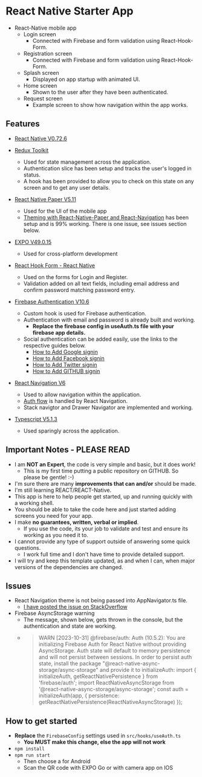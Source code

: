 # React Native Starter App

- React-Native mobile app
  - Login screen
    - Connected with Firebase and form validation using React-Hook-Form.
  - Registration screen
    - Connected with Firebase and form validation using React-Hook-Form.
  - Splash screen
    - Displayed on app startup with animated UI.
  - Home screen
    - Shown to the user after they have been authenticated.
  - Request screen
    - Example screen to show how navigation within the app works.

## Features

- [React Native V0.72.6](https://reactnative.dev/docs/environment-setup)
- [Redux Toolkit](https://redux-toolkit.js.org/introduction/getting-started)
  - Used for state management across the application.
  - Authentication slice has been setup and tracks the user's logged in status.
  - A hook has been provided to allow you to check on this state on any screen and to get any user details.
- [React Native Paper V5.11](https://callstack.github.io/react-native-paper/docs/guides/getting-started/)
  - Used for the UI of the mobile app
  - [Theming with React-Native-Paper and React-Navigation](https://callstack.github.io/react-native-paper/docs/guides/theming-with-react-navigation) has been setup and is 99% working. There is one issue, see issues section below.
- [EXPO V49.0.15](https://docs.expo.dev/)
  - Used for cross-platform development
- [React Hook Form - React Native](https://www.react-hook-form.com/get-started/#ReactNative)
  - Used on the forms for Login and Register.
  - Validation added on all text fields, including email address and confirm password matching password entry.
- [Firebase Authentication V10.6](https://firebase.google.com/docs/auth/android/start)
  - Custom hook is used for Firebase authentication.
  - Authentication with email and password is already built and working.
    - **Replace the firebase config in useAuth.ts file with your firebase app details.**
  - Social authentication can be added easily, use the links to the respective guides below.
    - [How to Add Google signin](https://firebase.google.com/docs/auth/android/google-signin)
    - [How to Add Facebook signin](https://firebase.google.com/docs/auth/android/facebook-login)
    - [How to Add Twitter signin](https://firebase.google.com/docs/auth/android/twitter-login)
    - [How to Add GITHUB signin](https://firebase.google.com/docs/auth/android/github-auth)

- [React Navigation V6](<https://reactnavigation.org/docs/getting-started/>)
  - Used to allow navigation within the application.
  - [Auth flow](https://reactnavigation.org/docs/auth-flow) is handled by React Navigation.
  - Stack navigtor and Drawer Navigator are implemented and working.
- [Typescript V5.1.3](https://www.typescriptlang.org/)
  - Used sparingly across the application.

## Important Notes - PLEASE READ

- I am **NOT an Expert**, the code is very simple and basic, but it does work!
  - This is my first time putting a public repository on GITHUB. So please be gentle! :-)
- I'm sure there are many **improvements that can and/or** should be made.
- I'm still learning REACT/REACT-Native.
- This app is here to help people get started, up and running quickly with a working shell.
- You should be able to take the code here and just started adding screens you need for your app.
- I make **no guarantees, written, verbal or implied**.
  - If you use the code, its your job to validate and test and ensure its working as you need it to.
- I cannot provide any type of support outside of answering some quick questions.
  - I work full time and I don't have time to provide detailed support.
- I will try and keep this template updated, as and when I can, when major versions of the dependencies are changed.

## Issues

- React Navigation theme is not being passed into AppNavigator.ts file.
  - [I have posted the issue on StackOverflow](https://stackoverflow.com/questions/77497977/react-navigation-v6-typescript-how-to-pass-theme-prop-to-navigation-container)
- Firebase AsyncStorage warning
  - The message, shown below, gets thrown in the console, but the authentication and state are working.
  - >  WARN  [2023-10-31]  @firebase/auth: Auth (10.5.2):
You are initializing Firebase Auth for React Native without providing
AsyncStorage. Auth state will default to memory persistence and will not
persist between sessions. In order to persist auth state, install the package
"@react-native-async-storage/async-storage" and provide it to
initializeAuth:
import { initializeAuth, getReactNativePersistence } from 'firebase/auth';
import ReactNativeAsyncStorage from '@react-native-async-storage/async-storage';
const auth = initializeAuth(app, {
  persistence: getReactNativePersistence(ReactNativeAsyncStorage)
});

## How to get started

- **Replace** the `FirebaseConfig` settings used in `src/hooks/useAuth.ts`
  - **You MUST make this change, else the app will not work**
- `npm install`
- `npm run start`
  - Then choose a for Android
  - Scan the QR code with EXPO Go or with camera app on IOS

